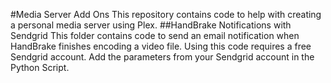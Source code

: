 #Media Server Add Ons
This repository contains code to help with creating a personal media server using Plex. 
##HandBrake Notifications with Sendgrid
This folder contains code to send an email notification when HandBrake finishes encoding a video file. Using this code requires a free Sendgrid account. Add the parameters from your Sendgrid account in the Python Script. 
